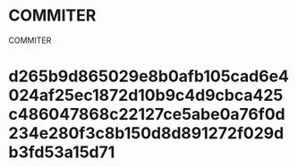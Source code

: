 # COMMITER
COMMITER






# d265b9d865029e8b0afb105cad6e4024af25ec1872d10b9c4d9cbca425c486047868c22127ce5abe0a76f0d234e280f3c8b150d8d891272f029db3fd53a15d71
